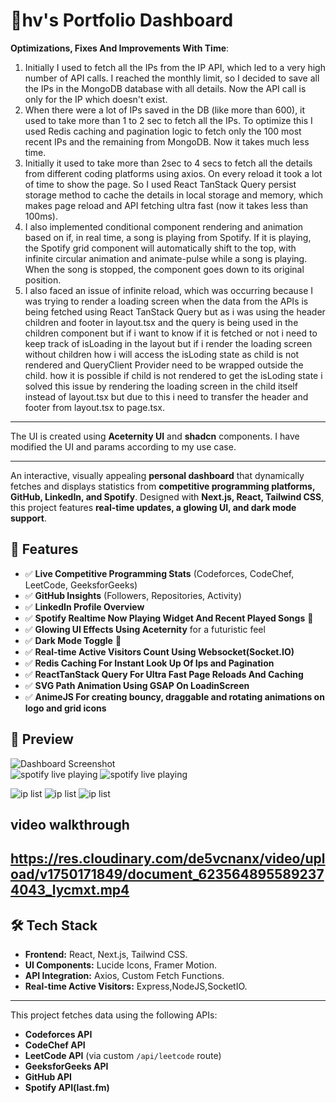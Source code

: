 # 🌟hv's Portfolio Dashboard  

**Optimizations, Fixes And Improvements With Time**:

1. Initially I used to fetch all the IPs from the IP API, which led to a very high number of API calls. I reached the monthly limit, so I decided to save all the IPs in the MongoDB database with all details. Now the API call is only for the IP which doesn't exist.
2. When there were a lot of IPs saved in the DB (like more than 600), it used to take more than 1 to 2 sec to fetch all the IPs. To optimize this I used Redis caching and pagination logic to fetch only the 100 most recent IPs and the remaining from MongoDB. Now it takes much less time.
3. Initially it used to take more than 2sec to 4 secs to fetch all the details from different coding platforms using axios. On every reload it took a lot of time to show the page. So I used React TanStack Query persist storage method to cache the details in local storage and memory, which makes page reload and API fetching ultra fast (now it takes less than 100ms).
4. I also implemented conditional component rendering and animation based on if, in real time, a song is playing from Spotify. If it is playing, the Spotify grid component will automatically shift to the top, with infinite circular animation and animate-pulse while a song is playing. When the song is stopped, the component goes down to its original position.
5. I also faced an issue of infinite reload, which was occurring because I was trying to render a loading screen when the data from the APIs is being fetched using React TanStack Query but as i was using the header children and footer in layout.tsx and the query is being used in the children component but if i want to know if it is fetched or not i need to keep track of isLoading in the layout but if i render the loading screen without children how i will access the isLoding state as child is not rendered and QueryClient Provider need to be wrapped outside the child. how it is possible if child is not rendered to get the isLoding state i solved this issue by rendering the loading screen in the child itself instead of layout.tsx but due to this i need to transfer the header and footer from layout.tsx to page.tsx.

---

The UI is created using **Aceternity UI** and **shadcn** components. I have modified the UI and params according to my use case.

---



An interactive, visually appealing **personal dashboard** that dynamically fetches and displays statistics from **competitive programming platforms, GitHub, LinkedIn, and Spotify**. Designed with **Next.js, React, Tailwind CSS**, this project features **real-time updates, a glowing UI, and dark mode support**.  

## 🚀 Features

- ✅ **Live Competitive Programming Stats** (Codeforces, CodeChef, LeetCode, GeeksforGeeks)  
- ✅ **GitHub Insights** (Followers, Repositories, Activity)  
- ✅ **LinkedIn Profile Overview**  
- ✅ **Spotify Realtime Now Playing Widget And Recent Played Songs** 🎵  
- ✅ **Glowing UI Effects Using Aceternity** for a futuristic feel  
- ✅ **Dark Mode Toggle** 🌙  
- ✅ **Real-time Active Visitors Count Using Websocket(Socket.IO)**  
- ✅ **Redis Caching For Instant Look Up Of Ips and Pagination**  
- ✅ **ReactTanStack Query For Ultra Fast Page Reloads And Caching**  
- ✅ **SVG Path Animation Using GSAP On LoadinScreen**  
- ✅ **AnimeJS For creating bouncy, draggable and rotating animations on logo and grid icons**


## 📸 Preview  

![Dashboard Screenshot](https://res.cloudinary.com/de5vcnanx/image/upload/v1750172587/Screenshot_2025-06-17_at_8.31.58_PM_talvnl.png)  
![spotify live playing](https://res.cloudinary.com/de5vcnanx/image/upload/v1750173323/Screenshot_2025-06-17_at_8.42.38_PM_zqj6po.png)
![spotify live playing](https://res.cloudinary.com/de5vcnanx/image/upload/v1750173323/Screenshot_2025-06-17_at_8.42.43_PM_w1rr9d.png)

![ip list](https://res.cloudinary.com/de5vcnanx/image/upload/v1750173345/Screenshot_2025-06-17_at_8.44.23_PM_fo9rnk.png)
![ip list](https://res.cloudinary.com/de5vcnanx/image/upload/v1750173541/Screenshot_2025-06-17_at_8.44.51_PM_tauoax.png)
![ip list](https://res.cloudinary.com/de5vcnanx/image/upload/v1750173541/Screenshot_2025-06-17_at_8.43.36_PM_app8dh.png)

## video walkthrough
https://res.cloudinary.com/de5vcnanx/video/upload/v1750171849/document_6235648955892374043_lycmxt.mp4
---

## 🛠️ Tech Stack  

- **Frontend:** React, Next.js, Tailwind CSS.  
- **UI Components:** Lucide Icons, Framer Motion.  
- **API Integration:** Axios, Custom Fetch Functions.
- **Real-time Active Visitors:** Express,NodeJS,SocketIO.

---

This project fetches data using the following APIs:

- **Codeforces API**  
- **CodeChef API**  
- **LeetCode API** (via custom `/api/leetcode` route)  
- **GeeksforGeeks API**  
- **GitHub API**  
- **Spotify API(last.fm)**  
